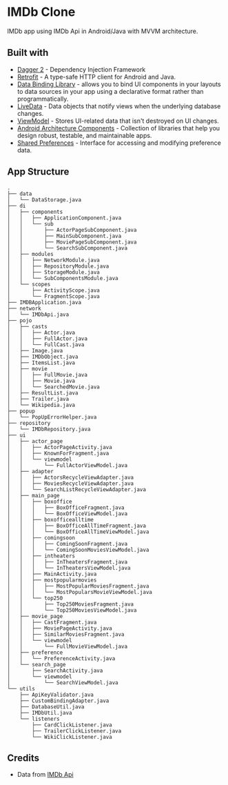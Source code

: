 # IMDb Clone
IMDb app using IMDb Api in Android/Java with MVVM architecture.

## Built with
* [Dagger 2](https://dagger.dev/) - Dependency Injection Framework
* [Retrofit](https://square.github.io/retrofit/) - A type-safe HTTP client for Android and Java.
* [Data Binding Library](https://developer.android.com/topic/libraries/data-binding) - allows you to bind UI components in your layouts to data sources in your app using a declarative format rather than programmatically.
* [LiveData](https://developer.android.com/topic/libraries/architecture/livedata) - Data objects that notify views when the underlying database changes.
* [ViewModel](https://developer.android.com/topic/libraries/architecture/viewmodel) - Stores UI-related data that isn't destroyed on UI changes.
* [Android Architecture Components](https://developer.android.com/topic/libraries/architecture/) - Collection of libraries that help you design robust, testable, and maintainable apps.
* [Shared Preferences](https://developer.android.com/reference/android/content/SharedPreferences) - Interface for accessing and modifying preference data.


## App Structure
```
.
├── data
│   └── DataStorage.java
├── di
│   ├── components
│   │   ├── ApplicationComponent.java
│   │   └── sub
│   │       ├── ActorPageSubComponent.java
│   │       ├── MainSubComponent.java
│   │       ├── MoviePageSubComponent.java
│   │       └── SearchSubComponent.java
│   ├── modules
│   │   ├── NetworkModule.java
│   │   ├── RepositoryModule.java
│   │   ├── StorageModule.java
│   │   └── SubComponentsModule.java
│   └── scopes
│       ├── ActivityScope.java
│       └── FragmentScope.java
├── IMDBApplication.java
├── network
│   └── IMDbApi.java
├── pojo
│   ├── casts
│   │   ├── Actor.java
│   │   ├── FullActor.java
│   │   └── FullCast.java
│   ├── Image.java
│   ├── IMDbObject.java
│   ├── ItemsList.java
│   ├── movie
│   │   ├── FullMovie.java
│   │   ├── Movie.java
│   │   └── SearchedMovie.java
│   ├── ResultList.java
│   ├── Trailer.java
│   └── Wikipedia.java
├── popup
│   └── PopUpErrorHelper.java
├── repository
│   └── IMDbRepository.java
├── ui
│   ├── actor_page
│   │   ├── ActorPageActivity.java
│   │   ├── KnownForFragment.java
│   │   └── viewmodel
│   │       └── FullActorViewModel.java
│   ├── adapter
│   │   ├── ActorsRecycleViewAdapter.java
│   │   ├── MoviesRecycleViewAdapter.java
│   │   └── SearchListRecycleViewAdapter.java
│   ├── main_page
│   │   ├── boxoffice
│   │   │   ├── BoxOfficeFragment.java
│   │   │   └── BoxOfficeViewModel.java
│   │   ├── boxofficealltime
│   │   │   ├── BoxOfficeAllTimeFragment.java
│   │   │   └── BoxOfficeAllTimeViewModel.java
│   │   ├── comingsoon
│   │   │   ├── ComingSoonFragment.java
│   │   │   └── ComingSoonMoviesViewModel.java
│   │   ├── intheaters
│   │   │   ├── InTheatersFragment.java
│   │   │   └── InTheatersViewModel.java
│   │   ├── MainActivity.java
│   │   ├── mostpopularmovies
│   │   │   ├── MostPopularMoviesFragment.java
│   │   │   └── MostPopularsMovieViewModel.java
│   │   └── top250
│   │       ├── Top250MoviesFragment.java
│   │       └── Top250MoviesViewModel.java
│   ├── movie_page
│   │   ├── CastFragment.java
│   │   ├── MoviePageActivity.java
│   │   ├── SimilarMoviesFragment.java
│   │   └── viewmodel
│   │       └── FullMovieViewModel.java
│   ├── preference
│   │   └── PreferenceActivity.java
│   └── search_page
│       ├── SearchActivity.java
│       └── viewmodel
│           └── SearchViewModel.java
└── utils
    ├── ApiKeyValidator.java
    ├── CustomBindingAdapter.java
    ├── DatabaseUtil.java
    ├── IMDbUtil.java
    └── listeners
        ├── CardClickListener.java
        ├── TrailerClickListener.java
        └── WikiClickListener.java

```
## Credits
* Data from [IMDb Api](https://imdb-api.com/)
